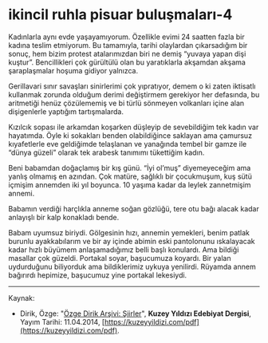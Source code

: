 # ikincil ruhla pisuar buluşmaları-4

Kadınlarla aynı evde yaşayamıyorum. Özellikle evimi 24 saatten
fazla bir kadına teslim etmiyorum. Bu tamamıyla, tarihi olaylardan çıkarsadığım bir sonuç, hem bizim protest atalarımızdan biri ne
demiş “yuvaya yapan dişi kuştur”. Bencillikleri çok gürültülü olan
bu yaratıklarla akşamdan akşama şaraplaşmalar hoşuma gidiyor yalnızca.

Gerillavari sınır savaşları sinirlerimi çok yıpratıyor, demem o ki zaten iktisatlı kullanmak zorunda olduğum derimi değiştirmem gerekiyor her defasında, bu aritmetiği henüz çözülememiş ve bi türlü
sönmeyen volkanları içine alan dişigenlerle yaptığım tartışmalarda.

Kızılcık sopası ile arkamdan koşarken düşleyip de sevebildiğim tek
kadın var hayatımda. Öyle ki sokakları benden olabildiğince saklayan ama çamursuz kıyafetlerle eve geldiğimde telaşlanan ve yanağında tembel bir gamze ile “dünya güzeli” olarak tek arabesk tanımımı tükettiğim kadın.

Beni babamdan doğaçlamış bir kış günü. “İyi ol’muş” diyemeyeceğim ama yanlış olmamış en azından. Çok matüre, sağlıklı bir çocukmuşum, kuş sütü içmişim annemden iki yıl boyunca. 10 yaşıma
kadar da leylek zannetmişim annemi.

Babamın verdiği harçlıkla anneme soğan gözlüğü, tere otu bağı alacak kadar anlayışlı bir kalp konakladı bende.

Babam uyumsuz biriydi. Gölgesinin hızı, annemin yemekleri, benim patlak burunlu ayakkabılarım ve bir ay içinde abimin eski pantolonunu ıskalayacak kadar hızlı büyümem anlaşamadığımız belli
başlı konulardı. Ama bildiği masallar çok güzeldi. Portakal soyar,
başucumuza koyardı. Bir yalan uydurduğunu biliyorduk ama bildiklerimiz uykuya yenilirdi. Rüyamda annem bağırırdı hepimize,
başucumuz yine portakal lekesiydi.

---
Kaynak: 

- Dirik, Özge: "[Özge Dirik Arşivi: Şiirler](https://kuzeyyildizi.com/files/ozgedirik-siirler.pdf)", **Kuzey Yıldızı Edebiyat Dergisi**, Yayım Tarihi: 11.04.2014, [https://kuzeyyildizi.com/pdf](https://kuzeyyildizi.com/pdf).
